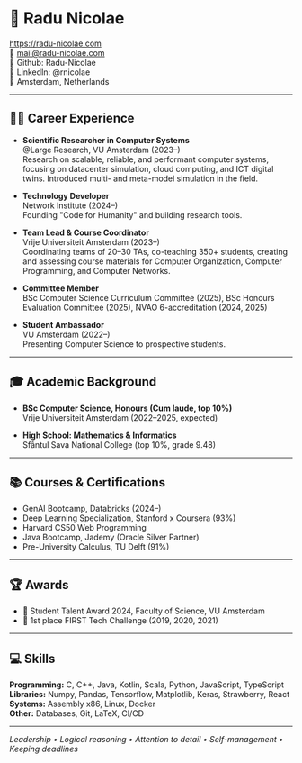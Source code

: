 # 🚀 Radu Nicolae

https://radu-nicolae.com  
📧 mail@radu-nicolae.com  
🐙 Github: Radu-Nicolae  
🔗 LinkedIn: @rnicolae  
📍 Amsterdam, Netherlands

---

## 🧑‍💻 Career Experience

- **Scientific Researcher in Computer Systems**  
  @Large Research, VU Amsterdam (2023–)  
  Research on scalable, reliable, and performant computer systems, focusing on datacenter simulation, cloud computing, and ICT digital twins. Introduced multi- and meta-model simulation in the field.

- **Technology Developer**  
  Network Institute (2024–)  
  Founding "Code for Humanity" and building research tools.

- **Team Lead & Course Coordinator**  
  Vrije Universiteit Amsterdam (2023–)  
  Coordinating teams of 20–30 TAs, co-teaching 350+ students, creating and assessing course materials for Computer Organization, Computer Programming, and Computer Networks.

- **Committee Member**  
  BSc Computer Science Curriculum Committee (2025), BSc Honours Evaluation Committee (2025), NVAO 6-accreditation (2024, 2025)

- **Student Ambassador**  
  VU Amsterdam (2022–)  
  Presenting Computer Science to prospective students.

---

## 🎓 Academic Background

- **BSc Computer Science, Honours (Cum laude, top 10%)**  
  Vrije Universiteit Amsterdam (2022–2025, expected)

- **High School: Mathematics & Informatics**  
  Sfântul Sava National College (top 10%, grade 9.48)

---

## 📚 Courses & Certifications

- GenAI Bootcamp, Databricks (2024–)
- Deep Learning Specialization, Stanford x Coursera (93%)
- Harvard CS50 Web Programming
- Java Bootcamp, Jademy (Oracle Silver Partner)
- Pre-University Calculus, TU Delft (91%)

---

## 🏆 Awards

- 🏅 Student Talent Award 2024, Faculty of Science, VU Amsterdam
- 🤖 1st place FIRST Tech Challenge (2019, 2020, 2021)

---

## 💻 Skills

**Programming:** C, C++, Java, Kotlin, Scala, Python, JavaScript, TypeScript  
**Libraries:** Numpy, Pandas, Tensorflow, Matplotlib, Keras, Strawberry, React  
**Systems:** Assembly x86, Linux, Docker  
**Other:** Databases, Git, LaTeX, CI/CD

---


_Leadership • Logical reasoning • Attention to detail • Self-management • Keeping deadlines_
